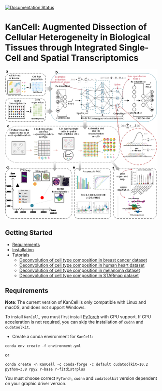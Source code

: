 [![Documentation Status](https://readthedocs.org/projects/kancell/badge/?version=latest)](https://kancell.readthedocs.io/en/latest/?badge=latest)


# KanCell: Augmented Dissection of Cellular Heterogeneity in Biological Tissues through Integrated Single-Cell and Spatial Transcriptomics

![](docs/_static/img/figure1.png "Overview")


## Getting Started
* [Requirements](#Requirements)
* [Installation](#Installation)
* Tutorials
    * [Deconvolution of cell type composition in breast cancer dataset](docs/tutorials/breast%20cancer.ipynb)
    * [Deconvolution of cell type composition in human heart dataset](docs/tutorials/human_heart.ipynb)
    * [Deconvolution of cell type composition in melanoma dataset](docs/tutorials/melanoma.ipynb)
    * [Deconvolution of cell type composition in STARmap dataset](docs/tutorials/STARmap.ipynb)

    
## Requirements
**Note**: The current version of KanCell is only compatible with Linux and macOS, and does not support Windows.

To install `KanCell`, you must first install [PyTorch](https://pytorch.org) with GPU support. If GPU acceleration is not required, you can skip the installation of `cudnn` and `cudatoolkit`.
* Create a conda environment for `KanCell`:
```
conda env create -f environment.yml
```
or
```
conda create -n KanCell -c conda-forge -c default cudatoolkit=10.2 python=3.8 rpy2 r-base r-fitdistrplus
```
You must choose correct `PyTorch`, `cudnn` and `cudatoolkit` version dependent on your graphic driver version. 
